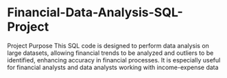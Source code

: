 # Financial-Data-Analysis-SQL-Project
Project Purpose This SQL code is designed to perform data analysis on large datasets, allowing financial trends to be analyzed and outliers to be identified, enhancing accuracy in financial processes. It is especially useful for financial analysts and data analysts working with income-expense data

